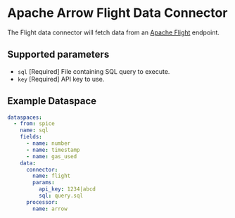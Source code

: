 # Apache Arrow Flight Data Connector

The Flight data connector will fetch data from an [Apache Flight](https://arrow.apache.org/docs/format/Flight.html) endpoint.

## Supported parameters

- `sql` [Required] File containing SQL query to execute.
- `key` [Required] API key to use.

## Example Dataspace

```yaml
dataspaces:
  - from: spice
    name: sql
    fields:
      - name: number
      - name: timestamp
      - name: gas_used
    data:
      connector:
        name: flight
        params:
          api_key: 1234|abcd
          sql: query.sql 
      processor:
        name: arrow
```
